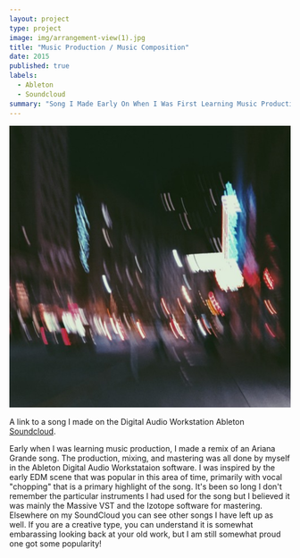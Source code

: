 ```yaml
---
layout: project
type: project
image: img/arrangement-view(1).jpg
title: "Music Production / Music Composition"
date: 2015
published: true
labels:
  - Ableton
  - Soundcloud
summary: "Song I Made Early On When I Was First Learning Music Production That Got Mildly Popular (100k plays!)"
---
```


<img class="img-fluid" src="../img/Screenshot 2024-01-18 222329.png">

A link to a song I made on the Digital Audio Workstation Ableton [Soundcloud](https://soundcloud.com/buuudis/onelasttime?si=88e7a246605e424d9b89ef61a6ac9b64&utm_source=clipboard&utm_medium=text&utm_campaign=social_sharing).

Early when I was learning music production, I made a remix of an Ariana Grande song. The production, mixing, and mastering was all done by myself in the Ableton Digital Audio Workstataion software. I was inspired by the early EDM scene that was popular in this area of time, primarily with vocal "chopping" that is a primary highlight of the song. It's been so long I don't remember the particular instruments I had used for the song but I believed it was mainly the Massive VST and the Izotope software for mastering. Elsewhere on my SoundCloud you can see other songs I have left up as well. If you are a creative type, you can understand it is somewhat embarassing looking back at your old work, but I am still somewhat proud one got some popularity!

